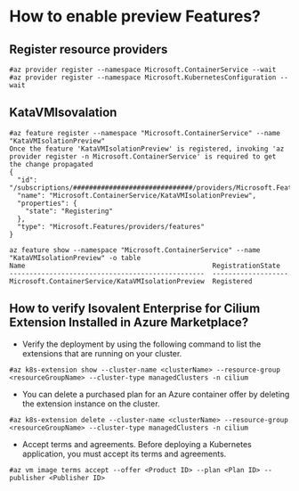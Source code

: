 # How to enable preview Features?

## Register resource providers
```
#az provider register --namespace Microsoft.ContainerService --wait
#az provider register --namespace Microsoft.KubernetesConfiguration --wait
```


## KataVMIsovalation
```
#az feature register --namespace "Microsoft.ContainerService" --name "KataVMIsolationPreview"
Once the feature 'KataVMIsolationPreview' is registered, invoking 'az provider register -n Microsoft.ContainerService' is required to get the change propagated
{
  "id": "/subscriptions/##############################/providers/Microsoft.Features/providers/Microsoft.ContainerService/features/KataVMIsolationPreview",
  "name": "Microsoft.ContainerService/KataVMIsolationPreview",
  "properties": {
    "state": "Registering"
  },
  "type": "Microsoft.Features/providers/features"
}
```

```
az feature show --namespace "Microsoft.ContainerService" --name "KataVMIsolationPreview" -o table
Name                                               RegistrationState
-------------------------------------------------  -------------------
Microsoft.ContainerService/KataVMIsolationPreview  Registered
```
## How to verify Isovalent Enterprise for Cilium Extension Installed in Azure Marketplace?

- Verify the deployment by using the following command to list the extensions that are running on your cluster.
```
#az k8s-extension show --cluster-name <clusterName> --resource-group <resourceGroupName> --cluster-type managedClusters -n cilium
```
- You can delete a purchased plan for an Azure container offer by deleting the extension instance on the cluster.
```
#az k8s-extension delete --cluster-name <clusterName> --resource-group <resourceGroupName> --cluster-type managedClusters -n cilium
```
- Accept terms and agreements. Before deploying a Kubernetes application, you must accept its terms and agreements.
```
#az vm image terms accept --offer <Product ID> --plan <Plan ID> --publisher <Publisher ID>
```